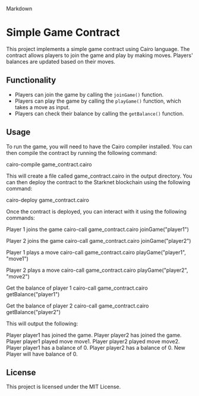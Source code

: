 Markdown
# Simple Game Contract

This project implements a simple game contract using Cairo language. The contract allows players to join the game and play by making moves. Players' balances are updated based on their moves.

## Functionality

* Players can join the game by calling the `joinGame()` function.
* Players can play the game by calling the `playGame()` function, which takes a move as input.
* Players can check their balance by calling the `getBalance()` function.

## Usage

To run the game, you will need to have the Cairo compiler installed. You can then compile the contract by running the following command:

cairo-compile game_contract.cairo

This will create a file called game_contract.cairo in the output directory. You can then deploy the contract to the Starknet blockchain using the following command:

cairo-deploy game_contract.cairo


Once the contract is deployed, you can interact with it using the following commands:

Player 1 joins the game
cairo-call game_contract.cairo joinGame("player1")

Player 2 joins the game
cairo-call game_contract.cairo joinGame("player2")

Player 1 plays a move
cairo-call game_contract.cairo playGame("player1", "move1")

Player 2 plays a move
cairo-call game_contract.cairo playGame("player2", "move2")

Get the balance of player 1
cairo-call game_contract.cairo getBalance("player1")

Get the balance of player 2
cairo-call game_contract.cairo getBalance("player2")


This will output the following:

Player player1 has joined the game.
Player player2 has joined the game.
Player player1 played move move1.
Player player2 played move move2.
Player player1 has a balance of 0.
Player player2 has a balance of 0.
New Player will have balance of 0.


## License

This project is licensed under the MIT License.
